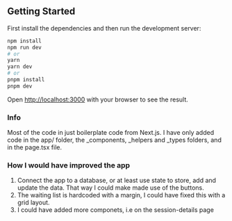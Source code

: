 
## Getting Started

First install the dependencies and then run the development server:

```bash
npm install 
npm run dev
# or
yarn
yarn dev
# or
pnpm install
pnpm dev
```


Open [http://localhost:3000](http://localhost:3000) with your browser to see the result.

### Info
Most of the code in just boilerplate code from Next.js. I have only added code in the app/ folder, the _components, _helpers and _types folders, and in the page.tsx file.

### How I would have improved the app
1. Connect the app to a database, or at least use state to store, add and update the data. That way I could make made use of the buttons.
2. The waiting list is hardcoded with a margin, I could have fixed this with a grid layout.
3. I could have added more componets, i.e on the session-details page
## 
